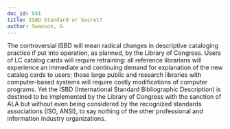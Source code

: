 ```yaml
---
doc_id: 941
title: ISBD Standard or Secret?
author: Swanson, G.
---
```


The controversial ISBD will mean radical changes in descriptive cataloging
practice if put into operation, as planned, by the Library of Congress.
Users of LC catalog cards will require retraining: all reference librarians 
will experience an immediate and continuing demand for explanation of the 
new catalog cards to users; those large public and research libraries with 
computer-based systems will require costly modifications of computer programs.
Yet the ISBD (International Standard Bibliographic Description) is destined 
to be implemented by the Library of Congress with the sanction of ALA but 
without even being considered by the recognized standards associations (ISO, 
ANSI), to say nothing of the other professional and information industry 
organizations.